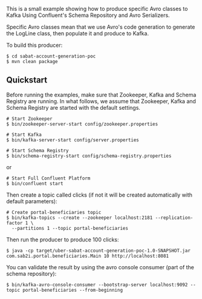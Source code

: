 This is a small example showing how to produce specific Avro classes to Kafka
Using Confluent's Schema Repository and Avro Serializers.

Specific Avro classes mean that we use Avro's code generation to generate the LogLine class, then populate it and produce to Kafka.

To build this producer:

    $ cd sabat-account-generation-poc
    $ mvn clean package
    
Quickstart
-----------

Before running the examples, make sure that Zookeeper, Kafka and Schema Registry are
running. In what follows, we assume that Zookeeper, Kafka and Schema Registry are
started with the default settings.

    # Start Zookeeper
    $ bin/zookeeper-server-start config/zookeeper.properties

    # Start Kafka
    $ bin/kafka-server-start config/server.properties

    # Start Schema Registry
    $ bin/schema-registry-start config/schema-registry.properties
    
or

    # Start Full Confluent Platform
    $ bin/confluent start
    
    
Then create a topic called clicks (if not it will be created automatically with default parameters):

    # Create portal-beneficiaries topic
    $ bin/kafka-topics --create --zookeeper localhost:2181 --replication-factor 1 \
      --partitions 1 --topic portal-beneficiaries
      

Then run the producer to produce 100 clicks:

    $ java -cp target/uber-sabat-account-generation-poc-1.0-SNAPSHOT.jar com.sab2i.portal.beneficiaries.Main 10 http://localhost:8081
    
You can validate the result by using the avro console consumer (part of the schema repository):

    $ bin/kafka-avro-console-consumer --bootstrap-server localhost:9092 --topic portal-beneficiaries --from-beginning